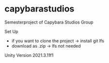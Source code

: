 # capybarastudios
Semesterproject of Capybara Studios Group

Set Up
- if you want to clone the project -> install git lfs
- download as .zip -> lfs not needed

Unity Version
2021.3.11f1
